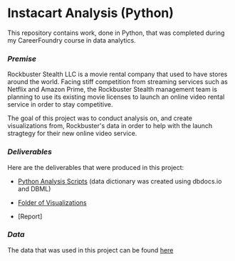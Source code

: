 # Instacart Analysis (Python)

This repository contains work, done in Python, that was completed during my CareerFoundry course in data analytics. 

### *Premise*

Rockbuster Stealth LLC is a movie rental company that used to have stores around the world. Facing stiff competition from streaming services such as Netflix and Amazon Prime, the Rockbuster Stealth management team is planning to use its existing movie licenses to launch an online video rental service in order to stay competitive.

The goal of this project was to conduct analysis on, and create visualizations from, Rockbuster's data in order to help with the launch stragtegy for their new online video service. 

### *Deliverables*

Here are the deliverables that were produced in this project:

  - [Python Analysis Scripts](https://dbdocs.io/junhotam/rockbuster_data_dictionary) (data dictionary was created using dbdocs.io and DBML)

  - [Folder of Visualizations](presentation.pdf)

  - [Report]
  

### *Data*

The data that was used in this project can be found [here](https://www.instacart.com/datasets/grocery-shopping-2017)

